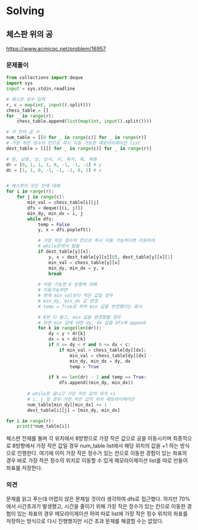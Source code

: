 # Solving

## 체스판 위의 공
https://www.acmicpc.net/problem/16957
### 문제풀이
```python
from collections import deque
import sys
input = sys.stdin.readline

# 체스판 정수 입력
r, c = map(int, input().split())
chess_table = []
for _ in range(r):
    chess_table.append(list(map(int, input().split())))

# 각 칸의 공 수
num_table = [[0 for _ in range(c)] for _ in range(r)]
# 가장 작은 정수의 칸으로 즉시 이동 가능한 메모라이제이션 list
dest_table = [[[] for _ in range(c)] for _ in range(r)]

# 동, 남동, 남, 남서, 서, 북서, 북, 북동
dr = [0, 1, 1, 1, 0, -1, -1, -1] # y
dc = [1, 1, 0, -1, -1, -1, 0, 1] # x


# 체스판의 모든 칸에 대해
for i in range(r):
    for j in range(c):
        min_val = chess_table[i][j]
        dfs = deque([(i, j)])
        min_dy, min_dx = i, j
        while dfs:
            temp = False
            y, x = dfs.popleft()

            # 가장 작은 정수의 칸으로 즉시 이동 가능하다면 이동하여
            # while문에서 탈출
            if dest_table[y][x]:
                y, x = dest_table[y][x][0], dest_table[y][x][1]
                min_val = chess_table[y][x]
                min_dy, min_dx = y, x
                break
            
            # 이동 가능한 8 방향에 대해
            # 이동가능하면
            # 현재 min_val보다 작은 값일 경우
            # min_dy, min_dx 값 변경
            # temp = True로 하여 min 값을 변경했다는 표시

            # 8번 다 돌고, min 값을 변경했을 경우
            # 바뀐 min 값에 대한 dy, dx 값을 dfs에 append
            for k in range(len(dr)):
                dy = y + dr[k]
                dx = x + dc[k]
                if 0 <= dy < r and 0 <= dx < c:
                    if min_val > chess_table[dy][dx]:
                        min_val = chess_table[dy][dx]
                        min_dy, min_dx = dy, dx
                        temp = True

                if k == len(dr) - 1 and temp == True:
                    dfs.append((min_dy, min_dx))
        
        # while문 끝나고 가장 작은 값의 위치 +1
        # i, j 일 경우 가장 작은 값의 위치 메모라이제이션
        num_table[min_dy][min_dx] += 1
        dest_table[i][j] = [min_dy, min_dx]

for i in range(r):
    print(*num_table[i])
```
체스판 전체를 돌며 각 위치에서 8방향으로 가장 작은 값으로 공을 이동시키며 최종적으로 8방향에서 가장 작은 값일 경우 num_table list에서 해당 위치의 값을 +1 하는 방식으로 진행한다. 여기에 이미 가장 작은 정수가 있는 칸으로 이동한 경험이 있는 좌표의 경우 바로 가장 작은 정수의 위치로 이동할 수 있게 메모라이제이션 list를 따로 만들어 좌표를 저장한다.
### 의견
문제를 읽고 푸는데 어렵지 않은 문제일 것이라 생각하여 dfs로 접근했다. 하지만 70%에서 시간초과가 발생했고, 시간을 줄이기 위해 가장 작은 정수가 있는 칸으로 이동한 경험이 있는 좌표의 경우 메모라이제이션 하여 따로 list에 가장 작은 정수 위치의 좌표를 저장하는 방식으로 다시 진행했지만 시간 초과 문제를 해결할 수는 없었다. 


